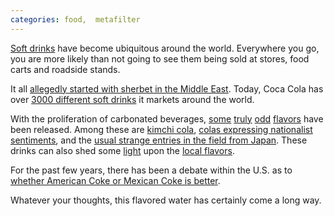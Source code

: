 ```yaml
---
categories: food,  metafilter
---
```


[Soft drinks](http://en.wikipedia.org/wiki/Soft_drink) have become ubiquitous around the world. Everywhere you go, you are more likely than not going to see them being sold at stores, food carts and roadside stands.

It all [allegedly started with sherbet in the Middle East](http://www.saudiaramcoworld.com/issue/200505/the.world.s.first.soft.drink.htm). Today, Coca Cola has over [3000 different soft drinks](http://www.thecoca-colacompany.com/brands/brandlist.html) it markets around the world.  

With the proliferation of carbonated beverages, [some](http://www.noodlepie.com/blog/softdrink/index.html) [truly](http://nowthatsnifty.blogspot.com/2009/05/popular-and-gross-soft-drinks-from.html) [odd](http://nowthatsnifty.blogspot.com/2009/06/popular-and-unique-soft-drinks-from.html) [flavors](http://www.cracked.com/article_17174_yogurt-pepsi-14-horrifying-soft-drinks-around-world.html) have been released. Among these are [kimchi cola](http://kimchimamas.typepad.com/kimchi_mamas/2007/06/kimchi_juice_an.html), [colas expressing nationalist sentiments](http://globalgluttononline.blogspot.com/2009/11/wha-cola-pakola.html), and the [usual strange entries in the field from Japan](http://inventorspot.com/articles/ten_bizarre_japanese_soft_drinks_5225?single=1). These drinks can also shed some [light](http://trifter.com/practical-travel/world-cuisine/fun-varieties-of-soda-pop-from-around-the-world/) upon the [local flavors](http://learnsomethingnewtoday.us/2008/05/19/popular-softdrinks-from-around-the-world/).  

For the past few years, there has been a debate within the U.S. as to [whether American Coke or Mexican Coke is better](http://www.nytimes.com/2009/10/11/magazine/11fob-consumed-t.html).  

Whatever your thoughts, this flavored water has certainly come a long way.